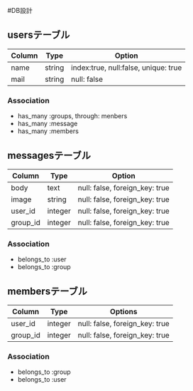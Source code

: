 #DB設計

## usersテーブル
|Column|Type|Option|
|------|----|------|
|name|string|index:true, null:false, unique: true|
|mail|string|null: false|

### Association
- has_many :groups, through: menbers
- has_many :message
- has_many :members

## messagesテーブル

|Column|Type|Option|
|------|----|------|
|body|text|null: false, foreign_key: true|
|image|string|null: false, foreign_key: true|
|user_id|integer|null: false, foreign_key: true|
|group_id|integer|null: false, foreign_key: true|

### Association
- belongs_to :user
- belongs_to :group

## membersテーブル

|Column|Type|Options|
|------|----|-------|
|user_id|integer|null: false, foreign_key: true|
|group_id|integer|null: false, foreign_key: true|

### Association
- belongs_to :group
- belongs_to :user
